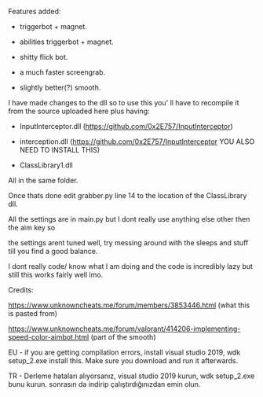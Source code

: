 Features added:

* triggerbot + magnet.

* abilities triggerbot + magnet.

* shitty flick bot.

* a much faster screengrab.

* slightly better(?) smooth.



I have made changes to the dll so to use this you' ll have to recompile it from the source uploaded here plus having: 

* InputInterceptor.dll (https://github.com/0x2E757/InputInterceptor) 

* interception.dll (https://github.com/0x2E757/InputInterceptor YOU ALSO NEED TO INSTALL THIS)

* ClassLibrary1.dll

All in the same folder. 






Once thats done edit grabber.py line 14 to the location of the ClassLibrary dll.

All the settings are in main.py but I dont really use anything else other then the aim key so 

the settings arent tuned well, try messing around with the sleeps and stuff till you find a good balance.




I dont really code/ know what I am doing and the code is incredibly lazy but still this works fairly well imo.



Credits: 

https://www.unknowncheats.me/forum/members/3853446.html (what this is pasted from)

https://www.unknowncheats.me/forum/valorant/414206-implementing-speed-color-aimbot.html (part of the smooth)


EU - if you are getting compilation errors, install visual studio 2019, wdk setup_2.exe install this. Make sure you download and run it afterwards.

TR - Derleme hataları alıyorsanız, visual studio 2019 kurun, wdk setup_2.exe bunu kurun. sonrasın da indirip çalıştırdığınızdan emin olun.



